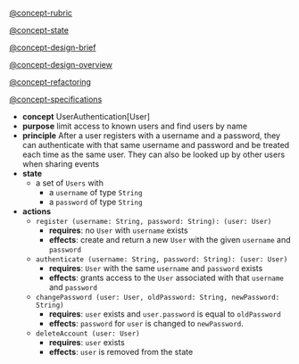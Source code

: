 [@concept-rubric](../../background/detailed/concept-rubric.md)

[@concept-state](../../background/detailed/concept-state.md)

[@concept-design-brief](../../background/concept-design-brief.md)

[@concept-design-overview](../../background/concept-design-overview.md)

[@concept-refactoring](../../background/concept-refactoring.md)

[@concept-specifications](../../background/concept-specifications.md)

- **concept** UserAuthentication[User]  
- **purpose** limit access to known users and find users by name  
- **principle** After a user registers with a username and a password, they can authenticate with that same username and password and be treated each time as the same user. They can also be looked up by other users when sharing events
- **state**
	- a set of `Users` with
		- a `username` of type `String`
		- a `password` of type `String`
- **actions**
	- `register (username: String, password: String): (user: User)`
		- **requires**: no `User` with `username` exists
		- **effects**: create and return a new `User` with the given `username` and `password`
	- `authenticate (username: String, password: String): (user: User)`
		- **requires**: `User` with the same `username` and `password` exists
		- **effects**: grants access to the `User` associated with that `username` and `password`
    * `changePassword (user: User, oldPassword: String, newPassword: String)`
        * **requires**: `user` exists and  `user.password` is equal to `oldPassword`
        * **effects**: `password` for `user` is changed to `newPassword`.
    * `deleteAccount (user: User)`
        * **requires**: `user` exists
        * **effects**: `user` is removed from the state